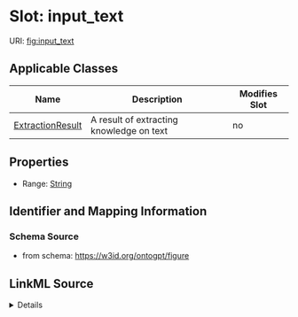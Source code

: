 

# Slot: input_text

URI: [fig:input_text](http://w3id.org/ontogpt/figure-templateinput_text)



<!-- no inheritance hierarchy -->





## Applicable Classes

| Name | Description | Modifies Slot |
| --- | --- | --- |
| [ExtractionResult](ExtractionResult.md) | A result of extracting knowledge on text |  no  |







## Properties

* Range: [String](String.md)





## Identifier and Mapping Information







### Schema Source


* from schema: https://w3id.org/ontogpt/figure




## LinkML Source

<details>
```yaml
name: input_text
from_schema: https://w3id.org/ontogpt/figure
rank: 1000
alias: input_text
owner: ExtractionResult
domain_of:
- ExtractionResult
range: string

```
</details>